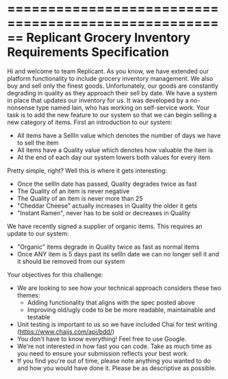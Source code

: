======================================================
Replicant Grocery Inventory Requirements Specification
======================================================

Hi and welcome to team Replicant. As you know, we have extended our platform functionality to include
grocery inventory management. We also buy and sell only the finest goods. Unfortunately, our goods
are constantly degrading in quality as they approach their sell by date. We have a system in place
that updates our inventory for us. It was developed by a no-nonsense type named Iain, who has working
on self-service work. Your task is to add the new feature to our system so that we can begin selling
a new category of items. First an introduction to our system:

- All items have a SellIn value which denotes the number of days we have to sell the item
- All items have a Quality value which denotes how valuable the item is
- At the end of each day our system lowers both values for every item

Pretty simple, right? Well this is where it gets interesting:

- Once the sellIn date has passed, Quality degrades twice as fast
- The Quality of an item is never negative
- The Quality of an item is never more than 25
- "Cheddar Cheese" actually increases in Quality the older it gets
- "Instant Ramen", never has to be sold or decreases in Quality

We have recently signed a supplier of organic items. This requires an update to our system:

- "Organic" items degrade in Quality twice as fast as normal items
- Once ANY item is 5 days past its sellIn date we can no longer sell it and it should be removed from our system

Your objectives for this challenge:

- We are looking to see how your technical approach considers these two themes:
  - Adding functionality that aligns with the spec posted above
  - Improving old/ugly code to be be more readable, maintainable and testable
- Unit testing is important to us so we have included Chai for test writing (https://www.chaijs.com/api/bdd/)
- You don't have to know everything! Feel free to use Google.
- We're not interested in how fast you can code. Take as much time as you need to ensure your submission
  reflects your best work.
- If you find you're out of time, please note anything you wanted to do and how you would have done it.
  Please be as descriptive as possible.
